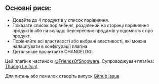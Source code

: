 ## Основні риси:

 - Додайте до 4 продуктів у список порівняння.
 - Показати список порівняння, розділений на сторінці порівняння продуктів або на вкладці перехресних продажів у відомостях про продукт.
 - Порівняйте всі властивості або вибрані властивості, які можна налаштувати в конфігурації плагіна
 - Детальніше прочитайте CHANGELOG.

Цей плагін є частиною [@FriendsOfShopware](https://store.shopware.com/en/friends-of-shopware.html). 
Супроводжувач плагіна: [Thuong Le (vin)](https://github.com/vienthuong)

Для питань або помилок створіть випуск [Github Issue](https://github.com/vienthuong/FroshProductCompare/issues/new)

